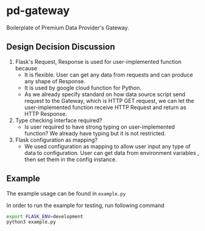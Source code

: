 # pd-gateway

Boilerplate of Premium Data Provider's Gateway.

## Design Decision Discussion

1. Flask's Request, Response is used for user-implemented function because
    - It is flexible. User can get any data from requests and can produce any shape of Response.
    - It is used by google cloud function for Python.
    - As we already specify standard on how data source script send request to the Gateway,
      which is HTTP GET request, we can let the user-implemented function receive HTTP Request
      and return as HTTP Response.
2. Type checking interface required?
    - Is user required to have strong typing on user-implemented function? We already have typing but it is not restricted.
3. Flask configuration as mapping?
    - We used configuration as mapping to allow user input any type of data to configuration. User can get data from environment variables
      , then set them in the config instance.

## Example

The example usage can be found in `example.py`

In order to run the example for testing, run following command

```sh
export FLASK_ENV=development
python3 example.py
```
